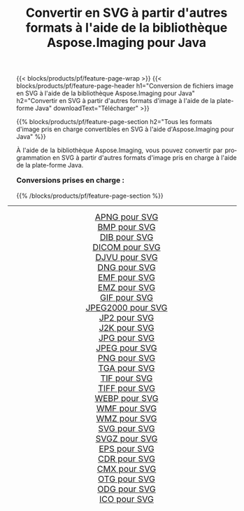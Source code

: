 ﻿---
title: Convertir en SVG à partir d'autres formats à l'aide de la bibliothèque Aspose.Imaging pour Java 
weight: 3920
url: /fr/java/conversion/to/svg/ 
lang: fr
langdirlevel: 2
locales: zh-hans,ja,it,ru,de,es,fr,nl,id,lt,pl,pt,vi,tr,ko,zh-hant,ar,hi,th,sv,cs,uk,he
description: En utilisant Aspose.Imaging, vous pouvez convertir en SVG à partir d'autres formats en utilisant Java
---

{{< blocks/products/pf/feature-page-wrap >}}
{{< blocks/products/pf/feature-page-header h1="Conversion de fichiers image en SVG à l'aide de la bibliothèque Aspose.Imaging pour Java" h2="Convertir en SVG à partir d'autres formats d'image à l'aide de la plate-forme Java" downloadText="Télécharger" >}}


{{% blocks/products/pf/feature-page-section  h2="Tous les formats d'image pris en charge convertibles en SVG à l'aide d'Aspose.Imaging pour Java" %}}
<p align=justify>À l'aide de la bibliothèque Aspose.Imaging, vous pouvez convertir par programmation en SVG à partir d'autres formats d'image pris en charge à l'aide de la plate-forme Java.</p>
<h3 style="margin-top:16px;">
Conversions prises en charge :
</h3>
{{% /blocks/products/pf/feature-page-section %}}
<div class="container-fluid productfamilypage bg-gray">
    <div class="convertypes bg-gray agp-content section">
        <div class="container">
		<hr style="margin-left:-20px;"/>
		<div class="row other-converters" style="gap: 10px;font-size: 19px;text-align:center;">
		    <div class='col-md-3 other-converter remove-lp remove-rp'><a href="/imaging/fr/java/conversion/apng-to-svg/" style="padding:15px;">APNG pour SVG</a></div>
<div class='col-md-3 other-converter remove-lp remove-rp'><a href="/imaging/fr/java/conversion/bmp-to-svg/" style="padding:15px;">BMP pour SVG</a></div>
<div class='col-md-3 other-converter remove-lp remove-rp'><a href="/imaging/fr/java/conversion/dib-to-svg/" style="padding:15px;">DIB pour SVG</a></div>
<div class='col-md-3 other-converter remove-lp remove-rp'><a href="/imaging/fr/java/conversion/dicom-to-svg/" style="padding:15px;">DICOM pour SVG</a></div>
<div class='col-md-3 other-converter remove-lp remove-rp'><a href="/imaging/fr/java/conversion/djvu-to-svg/" style="padding:15px;">DJVU pour SVG</a></div>
<div class='col-md-3 other-converter remove-lp remove-rp'><a href="/imaging/fr/java/conversion/dng-to-svg/" style="padding:15px;">DNG pour SVG</a></div>
<div class='col-md-3 other-converter remove-lp remove-rp'><a href="/imaging/fr/java/conversion/emf-to-svg/" style="padding:15px;">EMF pour SVG</a></div>
<div class='col-md-3 other-converter remove-lp remove-rp'><a href="/imaging/fr/java/conversion/emz-to-svg/" style="padding:15px;">EMZ pour SVG</a></div>
<div class='col-md-3 other-converter remove-lp remove-rp'><a href="/imaging/fr/java/conversion/gif-to-svg/" style="padding:15px;">GIF pour SVG</a></div>
<div class='col-md-3 other-converter remove-lp remove-rp'><a href="/imaging/fr/java/conversion/jpeg2000-to-svg/" style="padding:15px;">JPEG2000 pour SVG</a></div>
<div class='col-md-3 other-converter remove-lp remove-rp'><a href="/imaging/fr/java/conversion/jp2-to-svg/" style="padding:15px;">JP2 pour SVG</a></div>
<div class='col-md-3 other-converter remove-lp remove-rp'><a href="/imaging/fr/java/conversion/j2k-to-svg/" style="padding:15px;">J2K pour SVG</a></div>
<div class='col-md-3 other-converter remove-lp remove-rp'><a href="/imaging/fr/java/conversion/jpg-to-svg/" style="padding:15px;">JPG pour SVG</a></div>
<div class='col-md-3 other-converter remove-lp remove-rp'><a href="/imaging/fr/java/conversion/jpeg-to-svg/" style="padding:15px;">JPEG pour SVG</a></div>
<div class='col-md-3 other-converter remove-lp remove-rp'><a href="/imaging/fr/java/conversion/png-to-svg/" style="padding:15px;">PNG pour SVG</a></div>
<div class='col-md-3 other-converter remove-lp remove-rp'><a href="/imaging/fr/java/conversion/tga-to-svg/" style="padding:15px;">TGA pour SVG</a></div>
<div class='col-md-3 other-converter remove-lp remove-rp'><a href="/imaging/fr/java/conversion/tif-to-svg/" style="padding:15px;">TIF pour SVG</a></div>
<div class='col-md-3 other-converter remove-lp remove-rp'><a href="/imaging/fr/java/conversion/tiff-to-svg/" style="padding:15px;">TIFF pour SVG</a></div>
<div class='col-md-3 other-converter remove-lp remove-rp'><a href="/imaging/fr/java/conversion/webp-to-svg/" style="padding:15px;">WEBP pour SVG</a></div>
<div class='col-md-3 other-converter remove-lp remove-rp'><a href="/imaging/fr/java/conversion/wmf-to-svg/" style="padding:15px;">WMF pour SVG</a></div>
<div class='col-md-3 other-converter remove-lp remove-rp'><a href="/imaging/fr/java/conversion/wmz-to-svg/" style="padding:15px;">WMZ pour SVG</a></div>
<div class='col-md-3 other-converter remove-lp remove-rp'><a href="/imaging/fr/java/conversion/svg-to-svg/" style="padding:15px;">SVG pour SVG</a></div>
<div class='col-md-3 other-converter remove-lp remove-rp'><a href="/imaging/fr/java/conversion/svgz-to-svg/" style="padding:15px;">SVGZ pour SVG</a></div>
<div class='col-md-3 other-converter remove-lp remove-rp'><a href="/imaging/fr/java/conversion/eps-to-svg/" style="padding:15px;">EPS pour SVG</a></div>
<div class='col-md-3 other-converter remove-lp remove-rp'><a href="/imaging/fr/java/conversion/cdr-to-svg/" style="padding:15px;">CDR pour SVG</a></div>
<div class='col-md-3 other-converter remove-lp remove-rp'><a href="/imaging/fr/java/conversion/cmx-to-svg/" style="padding:15px;">CMX pour SVG</a></div>
<div class='col-md-3 other-converter remove-lp remove-rp'><a href="/imaging/fr/java/conversion/otg-to-svg/" style="padding:15px;">OTG pour SVG</a></div>
<div class='col-md-3 other-converter remove-lp remove-rp'><a href="/imaging/fr/java/conversion/odg-to-svg/" style="padding:15px;">ODG pour SVG</a></div>
<div class='col-md-3 other-converter remove-lp remove-rp'><a href="/imaging/fr/java/conversion/ico-to-svg/" style="padding:15px;">ICO pour SVG</a></div>
                </div>
        </div>
    </div>
</div>
<br/>

